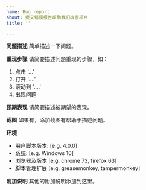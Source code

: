 ```yaml
---
name: Bug report
about: 提交错误报告帮助我们改善项目
title: ''

---
```


**问题描述**
简单描述一下问题。

**重现步骤**
请简要描述问题重现的步骤，如：
1. 点击 '...'
2. 打开 '....'
3. 滚动到 '....'
4. 出现问题

**预期表现**
请简要描述被期望的表现。

**截图**
如果有，添加截图有帮助于描述问题。

**环境**
 - 用户脚本版本: [e.g. 4.0.0]
 - 系统: [e.g. Windows 10]
 - 浏览器及版本 [e.g. chrome 73, firefox 63]
 - 脚本管理扩展 [e.g. greasemonkey, tampermonkey]

**附加说明**
其他的附加说明添加到这里。
